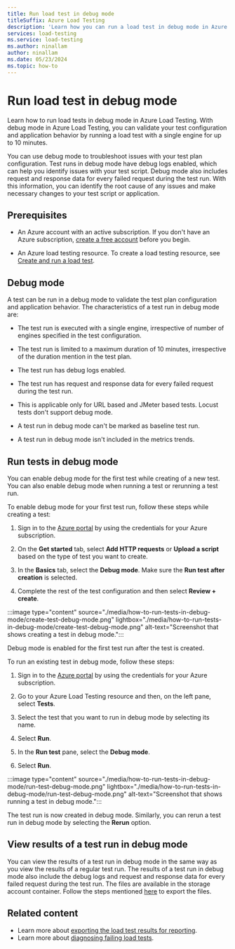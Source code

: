 ```yaml
---
title: Run load test in debug mode
titleSuffix: Azure Load Testing
description: 'Learn how you can run a load test in debug mode in Azure Load Testing.'
services: load-testing
ms.service: load-testing
ms.author: ninallam
author: ninallam
ms.date: 05/23/2024
ms.topic: how-to
---
```


# Run load test in debug mode

Learn how to run load tests in debug mode in Azure Load Testing. With debug mode in Azure Load Testing, you can validate your test configuration and application behavior by running a load test with a single engine for up to 10 minutes.

You can use debug mode to troubleshoot issues with your test plan configuration. Test runs in debug mode have debug logs enabled, which can help you identify issues with your test script. Debug mode also includes request and response data for every failed request during the test run. With this information, you can identify the root cause of any issues and make necessary changes to your test script or application.


## Prerequisites

- An Azure account with an active subscription. If you don't have an Azure subscription, [create a free account](https://azure.microsoft.com/free/?WT.mc_id=A261C142F) before you begin.  

- An Azure load testing resource. To create a load testing resource, see [Create and run a load test](./quickstart-create-and-run-load-test.md).

## Debug mode

A test can be run in a debug mode to validate the test plan configuration and application behavior. The characteristics of a test run in debug mode are:

- The test run is executed with a single engine, irrespective of number of engines specified in the test configuration.

- The test run is limited to a maximum duration of 10 minutes, irrespective of the duration mention in the test plan.

- The test run has debug logs enabled.

- The test run has request and response data for every failed request during the test run.

- This is applicable only for URL based and JMeter based tests. Locust tests don't support debug mode.

- A test run in debug mode can't be marked as baseline test run.

- A test run in debug mode isn't included in the metrics trends.


## Run tests in debug mode

You can enable debug mode for the first test while creating of a new test. You can also enable debug mode when running a test or rerunning a test run.

To enable debug mode for your first test run, follow these steps while creating a test:

1. Sign in to the [Azure portal](https://portal.azure.com) by using the credentials for your Azure subscription.

1. On the **Get started** tab, select **Add HTTP requests** or **Upload a script** based on the type of test you want to create.

1. In the **Basics** tab, select the **Debug mode**. Make sure the **Run test after creation** is selected.

1. Complete the rest of the test configuration and then select **Review + create**.

:::image type="content" source="./media/how-to-run-tests-in-debug-mode/create-test-debug-mode.png" lightbox="./media/how-to-run-tests-in-debug-mode/create-test-debug-mode.png" alt-text="Screenshot that shows creating a test in debug mode.":::

Debug mode is enabled for the first test run after the test is created.

To run an existing test in debug mode, follow these steps:

1. Sign in to the [Azure portal](https://portal.azure.com) by using the credentials for your Azure subscription.

1. Go to your Azure Load Testing resource and then, on the left pane, select **Tests**.

1. Select the test that you want to run in debug mode by selecting its name.

1. Select **Run**.

1. In the **Run test** pane, select the **Debug mode**.

1. Select **Run**.

:::image type="content" source="./media/how-to-run-tests-in-debug-mode/run-test-debug-mode.png" lightbox="./media/how-to-run-tests-in-debug-mode/run-test-debug-mode.png" alt-text="Screenshot that shows running a test in debug mode.":::

The test run is now created in debug mode. Similarly, you can rerun a test run in debug mode by selecting the **Rerun** option.

## View results of a test run in debug mode

You can view the results of a test run in debug mode in the same way as you view the results of a regular test run. The results of a test run in debug mode also include the debug logs and request and response data for every failed request during the test run. The files are available in the storage account container. Follow the steps mentioned [here](./how-to-export-test-results#copy-test-artifacts-from-a-storage-account-container.md) to export the files.


## Related content

- Learn more about [exporting the load test results for reporting](./how-to-export-test-results.md).
- Learn more about [diagnosing failing load tests](./how-to-diagnose-failing-load-test.md).
